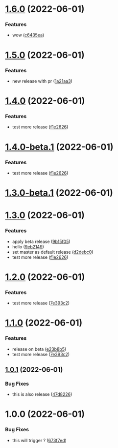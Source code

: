 # [1.6.0](https://github.com/cloverink/sample-semantic/compare/v1.5.0...v1.6.0) (2022-06-01)


### Features

* wow ([c6435ea](https://github.com/cloverink/sample-semantic/commit/c6435ea6be17b01fba1625412a57d07319d27c8b))

# [1.5.0](https://github.com/cloverink/sample-semantic/compare/v1.4.0...v1.5.0) (2022-06-01)


### Features

* new release with pr ([1a21aa3](https://github.com/cloverink/sample-semantic/commit/1a21aa3461fc879dd8889c4e6c559c9f07bff77c))

# [1.4.0](https://github.com/cloverink/sample-semantic/compare/v1.3.0...v1.4.0) (2022-06-01)


### Features

* test more release ([f1e2626](https://github.com/cloverink/sample-semantic/commit/f1e26265fd05550b304b611d96b682cfcf4c3f14))

# [1.4.0-beta.1](https://github.com/cloverink/sample-semantic/compare/v1.3.0...v1.4.0-beta.1) (2022-06-01)


### Features

* test more release ([f1e2626](https://github.com/cloverink/sample-semantic/commit/f1e26265fd05550b304b611d96b682cfcf4c3f14))

# [1.3.0-beta.1](https://github.com/cloverink/sample-semantic/compare/v1.2.0...v1.3.0-beta.1) (2022-06-01)
# [1.3.0](https://github.com/cloverink/sample-semantic/compare/v1.2.0...v1.3.0) (2022-06-01)

### Features

* apply beta release ([9b15f05](https://github.com/cloverink/sample-semantic/commit/9b15f0577c479a1f60da43c3c8194b26096577a7))
* hello ([9eb2149](https://github.com/cloverink/sample-semantic/commit/9eb2149bb8ce4f6ce4a262536e46887389c10ee6))
* set master as default release ([d2debc0](https://github.com/cloverink/sample-semantic/commit/d2debc04ba39282c81a7f08f951ecfdfb2b8c224))
* test more release ([f1e2626](https://github.com/cloverink/sample-semantic/commit/f1e26265fd05550b304b611d96b682cfcf4c3f14))

# [1.2.0](https://github.com/cloverink/sample-semantic/compare/v1.1.0...v1.2.0) (2022-06-01)


### Features

* test more release ([7e393c2](https://github.com/cloverink/sample-semantic/commit/7e393c20cc69cb4a7de35a61ec13aa6261315546))

# [1.1.0](https://github.com/cloverink/sample-semantic/compare/v1.0.1...v1.1.0) (2022-06-01)


### Features

* release on beta ([e23b8b5](https://github.com/cloverink/sample-semantic/commit/e23b8b546bf8c8475f5367a966c0940a961ec8e8))
* test more release ([7e393c2](https://github.com/cloverink/sample-semantic/commit/7e393c20cc69cb4a7de35a61ec13aa6261315546))


## [1.0.1](https://github.com/cloverink/sample-semantic/compare/v1.0.0...v1.0.1) (2022-06-01)


### Bug Fixes

* this is also release ([47d8226](https://github.com/cloverink/sample-semantic/commit/47d8226c0686fcd0361b0f990274072a9eb4e0d0))

# 1.0.0 (2022-06-01)


### Bug Fixes

* this will trigger ? ([673f7ed](https://github.com/cloverink/sample-semantic/commit/673f7ed13dd87f66f74058a05e2786631072fa79))
